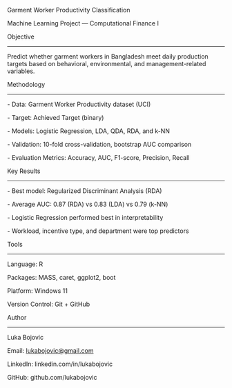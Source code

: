 Garment Worker Productivity Classification

Machine Learning Project — Computational Finance I



Objective

---------

Predict whether garment workers in Bangladesh meet daily production targets based on behavioral, environmental, and management-related variables.



Methodology

------------

\- Data: Garment Worker Productivity dataset (UCI)

\- Target: Achieved Target (binary)

\- Models: Logistic Regression, LDA, QDA, RDA, and k-NN

\- Validation: 10-fold cross-validation, bootstrap AUC comparison

\- Evaluation Metrics: Accuracy, AUC, F1-score, Precision, Recall



Key Results

------------

\- Best model: Regularized Discriminant Analysis (RDA)

\- Average AUC: 0.87 (RDA) vs 0.83 (LDA) vs 0.79 (k-NN)

\- Logistic Regression performed best in interpretability

\- Workload, incentive type, and department were top predictors



Tools

-----

Language: R  

Packages: MASS, caret, ggplot2, boot  

Platform: Windows 11  

Version Control: Git + GitHub



Author

------

Luka Bojovic  

Email: lukabojovic@gmail.com  

LinkedIn: linkedin.com/in/lukabojovic  

GitHub: github.com/lukabojovic



